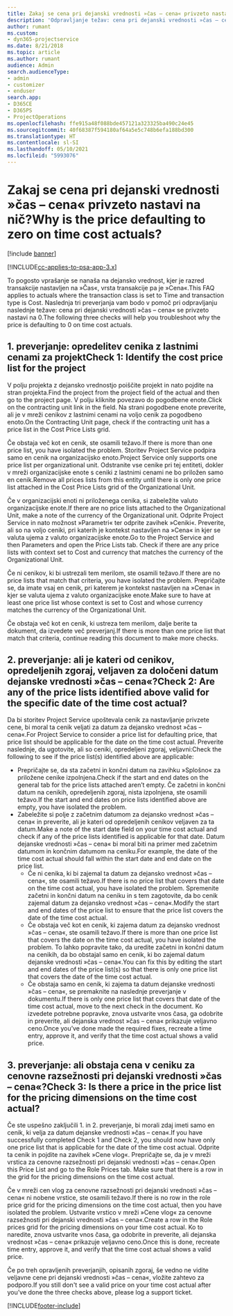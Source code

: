 ```yaml
---
title: Zakaj se cena pri dejanski vrednosti »čas – cena« privzeto nastavi na nič?
description: 'Odpravljanje težav: cena pri dejanski vrednosti »čas – cena« se privzeto nastavi na 0.'
author: rumant
ms.custom:
- dyn365-projectservice
ms.date: 8/21/2018
ms.topic: article
ms.author: rumant
audience: Admin
search.audienceType:
- admin
- customizer
- enduser
search.app:
- D365CE
- D365PS
- ProjectOperations
ms.openlocfilehash: ffe915a48f088bde457121a323325ba490c24e45
ms.sourcegitcommit: 40f68387f594180af64a5e5c748b6efa188bd300
ms.translationtype: HT
ms.contentlocale: sl-SI
ms.lasthandoff: 05/10/2021
ms.locfileid: "5993076"
---
```

# <a name="why-is-the-price-defaulting-to-zero-on-time-cost-actuals"></a><span data-ttu-id="fdc8e-103">Zakaj se cena pri dejanski vrednosti »čas – cena« privzeto nastavi na nič?</span><span class="sxs-lookup"><span data-stu-id="fdc8e-103">Why is the price defaulting to zero on time cost actuals?</span></span>

[!include [banner](../includes/psa-now-project-operations.md)]

[!INCLUDE[cc-applies-to-psa-app-3.x](../includes/cc-applies-to-psa-app-3x.md)]

<span data-ttu-id="fdc8e-104">To pogosto vprašanje se nanaša na dejansko vrednost, kjer je razred transakcije nastavljen na »Čas«, vrsta transakcije pa je »Cena«.</span><span class="sxs-lookup"><span data-stu-id="fdc8e-104">This FAQ applies to actuals where the transaction class is set to Time and transaction type is Cost.</span></span> <span data-ttu-id="fdc8e-105">Naslednja tri preverjanja vam bodo v pomoč pri odpravljanju naslednje težave: cena pri dejanski vrednosti »čas – cena« se privzeto nastavi na 0.</span><span class="sxs-lookup"><span data-stu-id="fdc8e-105">The following three checks will help you troubleshoot why the price is defaulting to 0 on time cost actuals.</span></span>
 
## <a name="check-1-identify-the-cost-price-list-for-the-project"></a><span data-ttu-id="fdc8e-106">1. preverjanje: opredelitev cenika z lastnimi cenami za projekt</span><span class="sxs-lookup"><span data-stu-id="fdc8e-106">Check 1: Identify the cost price list for the project</span></span>

<span data-ttu-id="fdc8e-107">V polju projekta z dejansko vrednostjo poiščite projekt in nato pojdite na stran projekta.</span><span class="sxs-lookup"><span data-stu-id="fdc8e-107">Find the project from the project field of the actual and then go to the project page.</span></span> <span data-ttu-id="fdc8e-108">V polju kliknite povezavo do pogodbene enote.</span><span class="sxs-lookup"><span data-stu-id="fdc8e-108">Click on the contracting unit link in the field.</span></span> <span data-ttu-id="fdc8e-109">Na strani pogodbene enote preverite, ali je v mreži cenikov z lastnimi cenami na voljo cenik za pogodbeno enoto.</span><span class="sxs-lookup"><span data-stu-id="fdc8e-109">On the Contracting Unit page, check if the contracting unit has a price list in the Cost Price Lists grid.</span></span>

<span data-ttu-id="fdc8e-110">Če obstaja več kot en cenik, ste osamili težavo.</span><span class="sxs-lookup"><span data-stu-id="fdc8e-110">If there is more than one price list, you have isolated the problem.</span></span> <span data-ttu-id="fdc8e-111">Storitev Project Service podpira samo en cenik na organizacijsko enoto.</span><span class="sxs-lookup"><span data-stu-id="fdc8e-111">Project Service only supports one price list per organizational unit.</span></span> <span data-ttu-id="fdc8e-112">Odstranite vse cenike pri tej entiteti, dokler v mreži organizacijske enote s ceniki z lastnimi cenami ne bo priložen samo en cenik.</span><span class="sxs-lookup"><span data-stu-id="fdc8e-112">Remove all prices lists from this entity until there is only one price list attached in the Cost Price Lists grid of the Organizational Unit.</span></span>

<span data-ttu-id="fdc8e-113">Če v organizacijski enoti ni priloženega cenika, si zabeležite valuto organizacijske enote.</span><span class="sxs-lookup"><span data-stu-id="fdc8e-113">If there are no price lists attached to the Organizational Unit, make a note of the currency of the Organizational unit.</span></span> <span data-ttu-id="fdc8e-114">Odprite Project Service in nato možnost »Parametri« ter odprite zavihek »Ceniki«. Preverite, ali so na voljo ceniki, pri katerih je kontekst nastavljen na »Cena« in kjer se valuta ujema z valuto organizacijske enote.</span><span class="sxs-lookup"><span data-stu-id="fdc8e-114">Go to the Project Service and then Parameters and open the Price Lists tab. Check if there are any price lists with context set to Cost and currency that matches the currency of the Organizational Unit.</span></span>
 
<span data-ttu-id="fdc8e-115">Če ni cenikov, ki bi ustrezali tem merilom, ste osamili težavo.</span><span class="sxs-lookup"><span data-stu-id="fdc8e-115">If there are no price lists that match that criteria, you have isolated the problem.</span></span> <span data-ttu-id="fdc8e-116">Prepričajte se, da imate vsaj en cenik, pri katerem je kontekst nastavljen na »Cena« in kjer se valuta ujema z valuto organizacijske enote.</span><span class="sxs-lookup"><span data-stu-id="fdc8e-116">Make sure to have at least one price list whose context is set to Cost and whose currency matches the currency of the Organizational Unit.</span></span>

<span data-ttu-id="fdc8e-117">Če obstaja več kot en cenik, ki ustreza tem merilom, dalje berite ta dokument, da izvedete več preverjanj.</span><span class="sxs-lookup"><span data-stu-id="fdc8e-117">If there is more than one price list that match that criteria, continue reading this document to make more checks.</span></span>

## <a name="check-2-are-any-of-the-price-lists-identified-above-valid-for-the-specific-date-of-the-time-cost-actual"></a><span data-ttu-id="fdc8e-118">2. preverjanje: ali je kateri od cenikov, opredeljenih zgoraj, veljaven za določeni datum dejanske vrednosti »čas – cena«?</span><span class="sxs-lookup"><span data-stu-id="fdc8e-118">Check 2: Are any of the price lists identified above valid for the specific date of the time cost actual?</span></span>

<span data-ttu-id="fdc8e-119">Da bi storitev Project Service upoštevala cenik za nastavljanje privzete cene, bi moral ta cenik veljati za datum za dejansko vrednost »čas – cena«.</span><span class="sxs-lookup"><span data-stu-id="fdc8e-119">For Project Service to consider a price list for defaulting price, that price list should be applicable for the date on the time cost actual.</span></span> <span data-ttu-id="fdc8e-120">Preverite naslednje, da ugotovite, ali so ceniki, opredeljeni zgoraj, veljavni:</span><span class="sxs-lookup"><span data-stu-id="fdc8e-120">Check the following to see if the price list(s) identified above are applicable:</span></span>

- <span data-ttu-id="fdc8e-121">Prepričajte se, da sta začetni in končni datum na zavihku »Splošno« za priložene cenike izpolnjena.</span><span class="sxs-lookup"><span data-stu-id="fdc8e-121">Check if the start and end dates on the general tab for the price lists attached aren’t empty.</span></span> <span data-ttu-id="fdc8e-122">Če začetni in končni datum na cenikih, opredeljenih zgoraj, nista izpolnjena, ste osamili težavo.</span><span class="sxs-lookup"><span data-stu-id="fdc8e-122">If the start and end dates on price lists identified above are empty, you have isolated the problem.</span></span> 
- <span data-ttu-id="fdc8e-123">Zabeležite si polje z začetnim datumom za dejansko vrednost »čas – cena« in preverite, ali je kateri od opredeljenih cenikov veljaven za ta datum.</span><span class="sxs-lookup"><span data-stu-id="fdc8e-123">Make a note of the start date field on your time cost actual and check if any of the price lists identified is applicable for that date.</span></span> <span data-ttu-id="fdc8e-124">Datum dejanske vrednosti »čas – cena« bi moral biti na primer med začetnim datumom in končnim datumom na ceniku.</span><span class="sxs-lookup"><span data-stu-id="fdc8e-124">For example, the date of the time cost actual should fall within the start date and end date on the price list.</span></span> 
    - <span data-ttu-id="fdc8e-125">Če ni cenika, ki bi zajemal ta datum za dejansko vrednost »čas – cena«, ste osamili težavo.</span><span class="sxs-lookup"><span data-stu-id="fdc8e-125">If there is no price list that covers that date on the time cost actual, you have isolated the problem.</span></span> <span data-ttu-id="fdc8e-126">Spremenite začetni in končni datum na ceniku in s tem zagotovite, da bo cenik zajemal datum za dejansko vrednost »čas – cena«.</span><span class="sxs-lookup"><span data-stu-id="fdc8e-126">Modify the start and end dates of the price list to ensure that the price list covers the date of the time cost actual.</span></span> 
    - <span data-ttu-id="fdc8e-127">Če obstaja več kot en cenik, ki zajema datum za dejansko vrednost »čas – cena«, ste osamili težavo.</span><span class="sxs-lookup"><span data-stu-id="fdc8e-127">If there is more than one price list that covers the date on the time cost actual, you have isolated the problem.</span></span> <span data-ttu-id="fdc8e-128">To lahko popravite tako, da uredite začetni in končni datum na cenikih, da bo obstajal samo en cenik, ki bo zajemal datum dejanske vrednosti »čas – cena«.</span><span class="sxs-lookup"><span data-stu-id="fdc8e-128">You can fix this by editing the start and end dates of the price list(s) so that there is only one price list that covers the date of the time cost actual.</span></span> 
    - <span data-ttu-id="fdc8e-129">Če obstaja samo en cenik, ki zajema ta datum dejanske vrednosti »čas – cena«, se premaknite na naslednje preverjanje v dokumentu.</span><span class="sxs-lookup"><span data-stu-id="fdc8e-129">If there is only one price list that covers that date of the time cost actual, move to the next check in the document.</span></span>
<span data-ttu-id="fdc8e-130">Ko izvedete potrebne popravke, znova ustvarite vnos časa, ga odobrite in preverite, ali dejanska vrednost »čas – cena« prikazuje veljavno ceno.</span><span class="sxs-lookup"><span data-stu-id="fdc8e-130">Once you’ve done made the required fixes, recreate a time entry, approve it, and verify that the time cost actual shows a valid price.</span></span>

## <a name="check-3-is-there-a-price-in-the-price-list-for-the-pricing-dimensions-on-the-time-cost-actual"></a><span data-ttu-id="fdc8e-131">3. preverjanje: ali obstaja cena v ceniku za cenovne razsežnosti pri dejanski vrednosti »čas – cena«?</span><span class="sxs-lookup"><span data-stu-id="fdc8e-131">Check 3: Is there a price in the price list for the pricing dimensions on the time cost actual?</span></span>

<span data-ttu-id="fdc8e-132">Če ste uspešno zaključili 1. in 2. preverjanje, bi morali zdaj imeti samo en cenik, ki velja za datum dejanske vrednosti »čas – cena«.</span><span class="sxs-lookup"><span data-stu-id="fdc8e-132">If you have successfully completed Check 1 and Check 2, you should now have only one price list that is applicable for the date of the time cost actual.</span></span> <span data-ttu-id="fdc8e-133">Odprite ta cenik in pojdite na zavihek »Cene vlog«. Prepričajte se, da je v mreži vrstica za cenovne razsežnosti pri dejanski vrednosti »čas – cena«.</span><span class="sxs-lookup"><span data-stu-id="fdc8e-133">Open this Price List and go to the Role Prices tab. Make sure that there is a row in the grid for the pricing dimensions on the time cost actual.</span></span>

<span data-ttu-id="fdc8e-134">Če v mreži cen vlog za cenovne razsežnosti pri dejanski vrednosti »čas – cena« ni nobene vrstice, ste osamili težavo.</span><span class="sxs-lookup"><span data-stu-id="fdc8e-134">If there is no row in the role price grid for the pricing dimensions on the time cost actual, then you have isolated the problem.</span></span> <span data-ttu-id="fdc8e-135">Ustvarite vrstico v mreži »Cene vlog« za cenovne razsežnosti pri dejanski vrednosti »čas – cena«.</span><span class="sxs-lookup"><span data-stu-id="fdc8e-135">Create a row in the Role prices grid for the pricing dimensions on your time cost actual.</span></span> <span data-ttu-id="fdc8e-136">Ko to naredite, znova ustvarite vnos časa, ga odobrite in preverite, ali dejanska vrednost »čas – cena« prikazuje veljavno ceno.</span><span class="sxs-lookup"><span data-stu-id="fdc8e-136">Once this is done, recreate time entry, approve it, and verify that the time cost actual shows a valid price.</span></span>
 
<span data-ttu-id="fdc8e-137">Če po treh opravljenih preverjanjih, opisanih zgoraj, še vedno ne vidite veljavne cene pri dejanski vrednosti »čas – cena«, vložite zahtevo za podporo.</span><span class="sxs-lookup"><span data-stu-id="fdc8e-137">If you still don't see a valid price on your time cost actual after you’ve done the three checks above, please log a support ticket.</span></span>





[!INCLUDE[footer-include](../includes/footer-banner.md)]